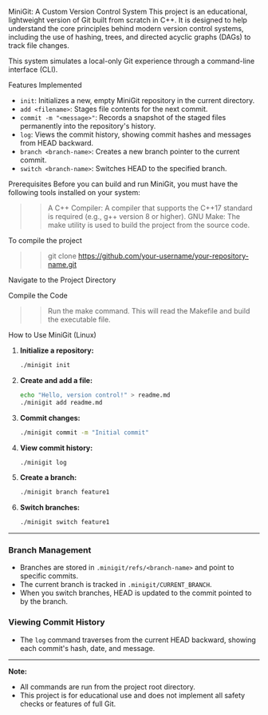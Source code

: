 MiniGit: A Custom Version Control System
This project is an educational, lightweight version of Git built from scratch in C++. It is designed to help understand the core principles behind modern version control systems, including the use of hashing, trees, and directed acyclic graphs (DAGs) to track file changes.

This system simulates a local-only Git experience through a command-line interface (CLI).

Features Implemented
- `init`: Initializes a new, empty MiniGit repository in the current directory.
- `add <filename>`: Stages file contents for the next commit.
- `commit -m "<message>"`: Records a snapshot of the staged files permanently into the repository's history.
- `log`: Views the commit history, showing commit hashes and messages from HEAD backward.
- `branch <branch-name>`: Creates a new branch pointer to the current commit.
- `switch <branch-name>`: Switches HEAD to the specified branch.

Prerequisites
Before you can build and run MiniGit, you must have the following tools installed on your system:
>>A C++ Compiler: A compiler that supports the C++17 standard is required (e.g., g++ version 8 or higher).
>>GNU Make: The make utility is used to build the project from the source code.

To compile the project
>> git clone https://github.com/your-username/your-repository-name.git

Navigate to the Project Directory

Compile the Code
>>Run the make command. This will read the Makefile and build the executable file.

How to Use MiniGit (Linux)

1. **Initialize a repository:**
   ```bash
   ./minigit init
   ```
2. **Create and add a file:**
   ```bash
   echo "Hello, version control!" > readme.md
   ./minigit add readme.md
   ```
3. **Commit changes:**
   ```bash
   ./minigit commit -m "Initial commit"
   ```
4. **View commit history:**
   ```bash
   ./minigit log
   ```
5. **Create a branch:**
   ```bash
   ./minigit branch feature1
   ```
6. **Switch branches:**
   ```bash
   ./minigit switch feature1
   ```

---

### Branch Management
- Branches are stored in `.minigit/refs/<branch-name>` and point to specific commits.
- The current branch is tracked in `.minigit/CURRENT_BRANCH`.
- When you switch branches, HEAD is updated to the commit pointed to by the branch.

### Viewing Commit History
- The `log` command traverses from the current HEAD backward, showing each commit's hash, date, and message.

---

**Note:**
- All commands are run from the project root directory.
- This project is for educational use and does not implement all safety checks or features of full Git.
